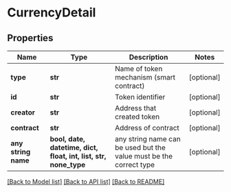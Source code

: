 # CurrencyDetail


## Properties
Name | Type | Description | Notes
------------ | ------------- | ------------- | -------------
**type** | **str** | Name of token mechanism (smart contract) | [optional] 
**id** | **str** | Token identifier | [optional] 
**creator** | **str** | Address that created token | [optional] 
**contract** | **str** | Address of contract | [optional] 
**any string name** | **bool, date, datetime, dict, float, int, list, str, none_type** | any string name can be used but the value must be the correct type | [optional]

[[Back to Model list]](../README.md#documentation-for-models) [[Back to API list]](../README.md#documentation-for-api-endpoints) [[Back to README]](../README.md)


